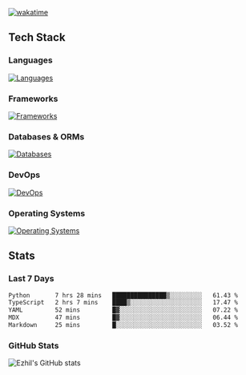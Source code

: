 [![wakatime](https://wakatime.com/badge/user/e780b5d2-6a76-4fde-a594-4ff159327ad3.svg)](https://wakatime.com/@e780b5d2-6a76-4fde-a594-4ff159327ad3)

## Tech Stack

### Languages

[![Languages](https://skillicons.dev/icons?i=python,java,kotlin,javascript,typescript,php,go,rust&theme=dark)](https://skillicons.dev)

### Frameworks

[![Frameworks](https://skillicons.dev/icons?i=react,next,tailwind,express,flask,jquery,bootstrap&theme=dark)](https://skillicons.dev)

### Databases & ORMs

[![Databases](https://skillicons.dev/icons?i=mysql,postgres,mongodb,prisma&theme=dark)](https://skillicons.dev)

### DevOps

[![DevOps](https://skillicons.dev/icons?i=aws,azure,gcp,cloudflare,vercel,docker,git,github,githubactions,nginx&theme=dark)](https://skillicons.dev)

### Operating Systems

[![Operating Systems](https://skillicons.dev/icons?i=windows,ubuntu&theme=dark)](https://skillicons.dev)

## Stats

### Last 7 Days

<!--START_SECTION:waka-->

```txt
Python       7 hrs 28 mins   ███████████████▒░░░░░░░░░   61.43 %
TypeScript   2 hrs 7 mins    ████▒░░░░░░░░░░░░░░░░░░░░   17.47 %
YAML         52 mins         █▓░░░░░░░░░░░░░░░░░░░░░░░   07.22 %
MDX          47 mins         █▓░░░░░░░░░░░░░░░░░░░░░░░   06.44 %
Markdown     25 mins         █░░░░░░░░░░░░░░░░░░░░░░░░   03.52 %
```

<!--END_SECTION:waka-->

### GitHub Stats

![Ezhil's GitHub stats](https://github-readme-stats.vercel.app/api?username=ezhil56x&theme=dark&show_icons=true)
